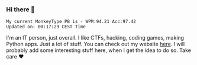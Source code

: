 ### Hi there 👋
<!-- PB START -->
```
My current MonkeyType PB is - WPM:94.21 Acc:97.42
Updated on: 00:17:29 CEST Time
```
<!-- PB END -->
I'm an IT person, just overall. I like CTFs, hacking, coding games, making Python apps. Just a lot of stuff.
You can check out my website [here](https://skill3472.github.io/).
I will probably add some interesting stuff here, when I get the idea to do so. Take care ❤️
